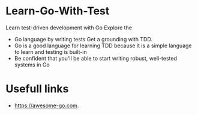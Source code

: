 # Learn-Go-With-Test

Learn test-driven development with Go
Explore the 
- Go language by writing tests
Get a grounding with TDD. 
- Go is a good language for learning TDD because it is a simple language to learn and testing is built-in
- Be confident that you'll be able to start writing robust, well-tested systems in Go

# Usefull links
- https://awesome-go.com.